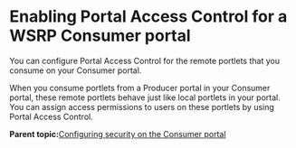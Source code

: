 # Enabling Portal Access Control for a WSRP Consumer portal

You can configure Portal Access Control for the remote portlets that you consume on your Consumer portal.

When you consume portlets from a Producer portal in your Consumer portal, these remote portlets behave just like local portlets in your portal. You can assign access permissions to users on these portlets by using Portal Access Control.

**Parent topic:**[Configuring security on the Consumer portal ](../admin-system/wsrpt_cons_prep_sec.md)

